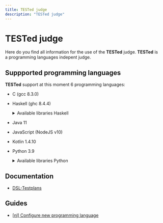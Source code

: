 ```yaml
---
title: TESTed judge
description: "TESTed judge"
---
```


# TESTed judge

Here do you find all information for the use of the **TESTed** judge.
**TESTed** is a programming languages indepent judge.

## Suppported programming languages

**TESTed** support at this moment 6 programming languages:

* C (gcc 8.3.0)
* Haskell (ghc 8.4.4)

  <details>
    <summary>Available libraries Haskell</summary>
    
    | Library     |  Version  |
    | ----------- | --------- |
    | **aeson**   |  1.5.4.1  |

  </details>

* Java 11
* JavaScript (NodeJS v10)
* Kotlin 1.4.10
* Python 3.9

  <details>
    <summary>Available libraries Python</summary>
    
    | Library            |  Version  |
    | ------------------ | --------- |
    | **jsonschema**     | 3.2.0     |
    | **psutil**         | 5.7.0     |
    | **mako**           | 1.1.2     |
    | **pydantic**       | 1.7.3     |
    | **toml**           | 0.10.1    |
    | **typing_inspect** | 0.6.0     | 
    | **pylint**         | 2.6.0     |
    | **esprima**        | 4.0.1     |
    | **lark**           | 0.10.1    |
    | **pyyaml**         | 5.3.1     |
    | **Pygments**       | 2.7.4     |
    | **python-i18n**    | 0.3.9     |

  </details>

## Documentation

* [DSL-Testplans](dsl)
  
## Guides
* [\[nl\] Configure new programming language](../../guides/developers/tested-configure-new-programming-language)

